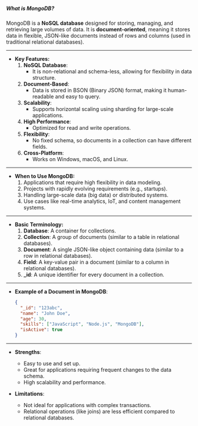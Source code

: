 ##### What is MongoDB?
MongoDB is a **NoSQL database** designed for storing, managing, and retrieving large volumes of data. It is **document-oriented**, meaning it stores data in flexible, JSON-like documents instead of rows and columns (used in traditional relational databases).

---

- **Key Features:**
    1. **NoSQL Database**:
        - It is non-relational and schema-less, allowing for flexibility in data structure.
    2. **Document-Based**:
        - Data is stored in BSON (Binary JSON) format, making it human-readable and easy to query.
    3. **Scalability**:
        - Supports horizontal scaling using sharding for large-scale applications.
    4. **High Performance**:
        - Optimized for read and write operations.
    5. **Flexibility**:
        - No fixed schema, so documents in a collection can have different fields.
    6. **Cross-Platform**:
        - Works on Windows, macOS, and Linux.

---

- **When to Use MongoDB:**
    1. Applications that require high flexibility in data modeling.
    2. Projects with rapidly evolving requirements (e.g., startups).
    3. Handling large-scale data (big data) or distributed systems.
    4. Use cases like real-time analytics, IoT, and content management systems.

---

- **Basic Terminology:**
    1. **Database**: A container for collections.
    2. **Collection**: A group of documents (similar to a table in relational databases).
    3. **Document**: A single JSON-like object containing data (similar to a row in relational databases).
    4. **Field**: A key-value pair in a document (similar to a column in relational databases).
    5. **_id**: A unique identifier for every document in a collection.

---

- **Example of a Document in MongoDB**:
    
    ```json
    {
      "_id": "123abc",
      "name": "John Doe",
      "age": 30,
      "skills": ["JavaScript", "Node.js", "MongoDB"],
      "isActive": true
    }
    ```
    

---

- **Strengths**:
    
    - Easy to use and set up.
    - Great for applications requiring frequent changes to the data schema.
    - High scalability and performance.
- **Limitations**:
    
    - Not ideal for applications with complex transactions.
    - Relational operations (like joins) are less efficient compared to relational databases.

